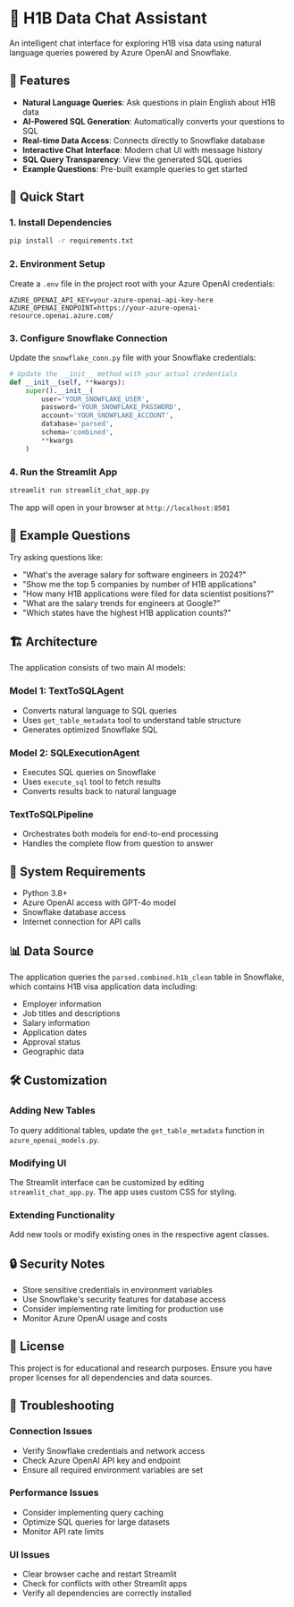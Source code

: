 # 🤖 H1B Data Chat Assistant

An intelligent chat interface for exploring H1B visa data using natural language queries powered by Azure OpenAI and Snowflake.

## 🌟 Features

- **Natural Language Queries**: Ask questions in plain English about H1B data
- **AI-Powered SQL Generation**: Automatically converts your questions to SQL
- **Real-time Data Access**: Connects directly to Snowflake database
- **Interactive Chat Interface**: Modern chat UI with message history
- **SQL Query Transparency**: View the generated SQL queries
- **Example Questions**: Pre-built example queries to get started

## 🚀 Quick Start

### 1. Install Dependencies

```bash
pip install -r requirements.txt
```

### 2. Environment Setup

Create a `.env` file in the project root with your Azure OpenAI credentials:

```env
AZURE_OPENAI_API_KEY=your-azure-openai-api-key-here
AZURE_OPENAI_ENDPOINT=https://your-azure-openai-resource.openai.azure.com/
```

### 3. Configure Snowflake Connection

Update the `snowflake_conn.py` file with your Snowflake credentials:

```python
# Update the __init__ method with your actual credentials
def __init__(self, **kwargs):
    super().__init__(
        user='YOUR_SNOWFLAKE_USER',
        password='YOUR_SNOWFLAKE_PASSWORD',
        account='YOUR_SNOWFLAKE_ACCOUNT',
        database='parsed',
        schema='combined',
        **kwargs
    )
```

### 4. Run the Streamlit App

```bash
streamlit run streamlit_chat_app.py
```

The app will open in your browser at `http://localhost:8501`

## 💬 Example Questions

Try asking questions like:

- "What's the average salary for software engineers in 2024?"
- "Show me the top 5 companies by number of H1B applications"
- "How many H1B applications were filed for data scientist positions?"
- "What are the salary trends for engineers at Google?"
- "Which states have the highest H1B application counts?"

## 🏗️ Architecture

The application consists of two main AI models:

### Model 1: TextToSQLAgent
- Converts natural language to SQL queries
- Uses `get_table_metadata` tool to understand table structure
- Generates optimized Snowflake SQL

### Model 2: SQLExecutionAgent
- Executes SQL queries on Snowflake
- Uses `execute_sql` tool to fetch results
- Converts results back to natural language

### TextToSQLPipeline
- Orchestrates both models for end-to-end processing
- Handles the complete flow from question to answer

## 🔧 System Requirements

- Python 3.8+
- Azure OpenAI access with GPT-4o model
- Snowflake database access
- Internet connection for API calls

## 📊 Data Source

The application queries the `parsed.combined.h1b_clean` table in Snowflake, which contains H1B visa application data including:

- Employer information
- Job titles and descriptions
- Salary information
- Application dates
- Approval status
- Geographic data

## 🛠️ Customization

### Adding New Tables
To query additional tables, update the `get_table_metadata` function in `azure_openai_models.py`.

### Modifying UI
The Streamlit interface can be customized by editing `streamlit_chat_app.py`. The app uses custom CSS for styling.

### Extending Functionality
Add new tools or modify existing ones in the respective agent classes.

## 🔒 Security Notes

- Store sensitive credentials in environment variables
- Use Snowflake's security features for database access
- Consider implementing rate limiting for production use
- Monitor Azure OpenAI usage and costs

## 📝 License

This project is for educational and research purposes. Ensure you have proper licenses for all dependencies and data sources.

## 🐛 Troubleshooting

### Connection Issues
- Verify Snowflake credentials and network access
- Check Azure OpenAI API key and endpoint
- Ensure all required environment variables are set

### Performance Issues
- Consider implementing query caching
- Optimize SQL queries for large datasets
- Monitor API rate limits

### UI Issues
- Clear browser cache and restart Streamlit
- Check for conflicts with other Streamlit apps
- Verify all dependencies are correctly installed 